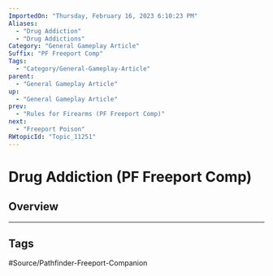 ```yaml
---
ImportedOn: "Thursday, February 16, 2023 6:10:23 PM"
Aliases:
  - "Drug Addiction"
  - "Drug Addictions"
Category: "General Gameplay Article"
Suffix: "PF Freeport Comp"
Tags:
  - "Category/General-Gameplay-Article"
parent:
  - "General Gameplay Article"
up:
  - "General Gameplay Article"
prev:
  - "Rules for Firearms (PF Freeport Comp)"
next:
  - "Freeport Poison"
RWtopicId: "Topic_11251"
---
```

# Drug Addiction (PF Freeport Comp)
## Overview

---
## Tags
#Source/Pathfinder-Freeport-Companion

